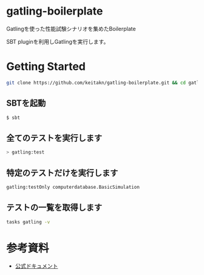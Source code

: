 # gatling-boilerplate
Gatlingを使った性能試験シナリオを集めたBoilerplate

SBT pluginを利用しGatlingを実行します。

# Getting Started

```bash
git clone https://github.com/keitakn/gatling-boilerplate.git && cd gatling-boilerplate
```

## SBTを起動

```bash
$ sbt
```

## 全てのテストを実行します

```bash
> gatling:test
```

## 特定のテストだけを実行します

```bash
gatling:testOnly computerdatabase.BasicSimulation
```

## テストの一覧を取得します

```bash
tasks gatling -v
```

# 参考資料
- [公式ドキュメント](https://gatling.io/docs/current/)

